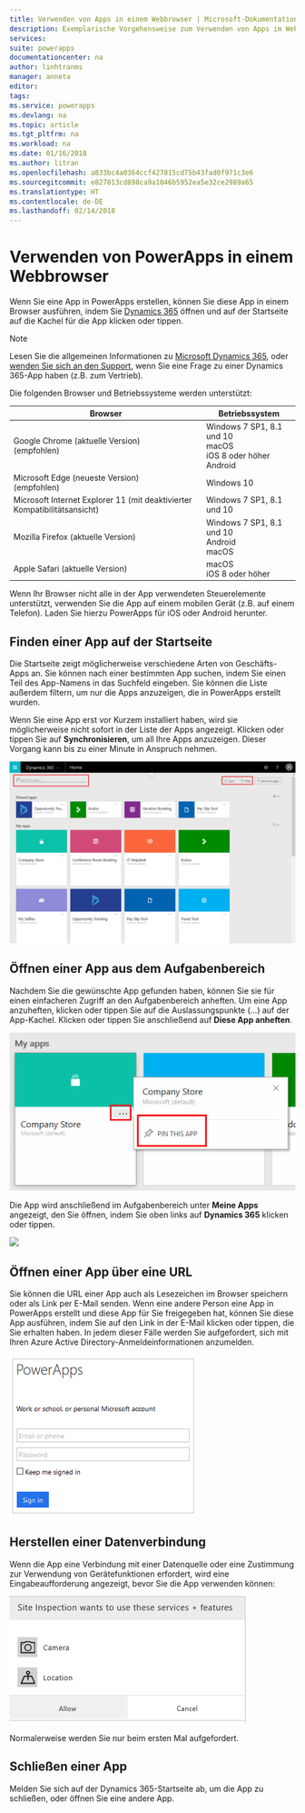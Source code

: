 ```yaml
---
title: Verwenden von Apps in einem Webbrowser | Microsoft-Dokumentation
description: Exemplarische Vorgehensweise zum Verwenden von Apps im Webbrowser
services: 
suite: powerapps
documentationcenter: na
author: linhtranms
manager: anneta
editor: 
tags: 
ms.service: powerapps
ms.devlang: na
ms.topic: article
ms.tgt_pltfrm: na
ms.workload: na
ms.date: 01/16/2018
ms.author: litran
ms.openlocfilehash: a833bc4a0364ccf427815cd75b43fad0f971c3e6
ms.sourcegitcommit: e827813cd898ca9a1046b5952ea5e32ce2989a65
ms.translationtype: HT
ms.contentlocale: de-DE
ms.lasthandoff: 02/14/2018
---
```

# <a name="use-powerapps-in-a-web-browser"></a>Verwenden von PowerApps in einem Webbrowser
Wenn Sie eine App in PowerApps erstellen, können Sie diese App in einem Browser ausführen, indem Sie [Dynamics 365](https://home.dynamics.com) öffnen und auf der Startseite auf die Kachel für die App klicken oder tippen.

> [!NOTE]
> Lesen Sie die allgemeinen Informationen zu [Microsoft Dynamics 365](https://docs.microsoft.com/dynamics365/), oder [wenden Sie sich an den Support](https://www.microsoft.com/dynamics365/contact-us), wenn Sie eine Frage zu einer Dynamics 365-App haben (z.B. zum Vertrieb).

Die folgenden Browser und Betriebssysteme werden unterstützt:

| **Browser** | **Betriebssystem** |
| --- | --- |
| Google Chrome (aktuelle Version)<br>(empfohlen) |Windows 7 SP1, 8.1 und 10 <br>macOS <br>iOS 8 oder höher<br>Android |
| Microsoft Edge (neueste Version)<br>(empfohlen) |Windows 10 |
| Microsoft Internet Explorer 11 (mit deaktivierter Kompatibilitätsansicht) |Windows 7 SP1, 8.1 und 10 |
| Mozilla Firefox (aktuelle Version) |Windows 7 SP1, 8.1 und 10 <br> Android <br>macOS |
| Apple Safari (aktuelle Version) |macOS <br> iOS 8 oder höher |

Wenn Ihr Browser nicht alle in der App verwendeten Steuerelemente unterstützt, verwenden Sie die App auf einem mobilen Gerät (z.B. auf einem Telefon). Laden Sie hierzu PowerApps für iOS oder Android herunter.

## <a name="find-an-app-on-the-home-page"></a>Finden einer App auf der Startseite
Die Startseite zeigt möglicherweise verschiedene Arten von Geschäfts-Apps an. Sie können nach einer bestimmten App suchen, indem Sie einen Teil des App-Namens in das Suchfeld eingeben. Sie können die Liste außerdem filtern, um nur die Apps anzuzeigen, die in PowerApps erstellt wurden.

Wenn Sie eine App erst vor Kurzem installiert haben, wird sie möglicherweise nicht sofort in der Liste der Apps angezeigt. Klicken oder tippen Sie auf **Synchronisieren**, um all Ihre Apps anzuzeigen. Dieser Vorgang kann bis zu einer Minute in Anspruch nehmen.

![](./media/run-app-browser/dynamics-365-home.png)

## <a name="open-an-app-from-the-task-pane"></a>Öffnen einer App aus dem Aufgabenbereich
Nachdem Sie die gewünschte App gefunden haben, können Sie sie für einen einfacheren Zugriff an den Aufgabenbereich anheften. Um eine App anzuheften, klicken oder tippen Sie auf die Auslassungspunkte (...) auf der App-Kachel. Klicken oder tippen Sie anschließend auf **Diese App anheften**.

![](./media/run-app-browser/homepage-pin.png)

Die App wird anschließend im Aufgabenbereich unter **Meine Apps** angezeigt, den Sie öffnen, indem Sie oben links auf **Dynamics 365** klicken oder tippen.

![](./media/run-app-browser/taskpane.png)

## <a name="open-an-app-from-a-url"></a>Öffnen einer App über eine URL
Sie können die URL einer App auch als Lesezeichen im Browser speichern oder als Link per E-Mail senden. Wenn eine andere Person eine App in PowerApps erstellt und diese App für Sie freigegeben hat, können Sie diese App ausführen, indem Sie auf den Link in der E-Mail klicken oder tippen, die Sie erhalten haben. In jedem dieser Fälle werden Sie aufgefordert, sich mit Ihren Azure Active Directory-Anmeldeinformationen anzumelden.

![](./media/run-app-browser/web-login.png)

## <a name="connect-to-data"></a>Herstellen einer Datenverbindung
Wenn die App eine Verbindung mit einer Datenquelle oder eine Zustimmung zur Verwendung von Gerätefunktionen erfordert, wird eine Eingabeaufforderung angezeigt, bevor Sie die App verwenden können:  

![Verbindung](./media/run-app-browser/app-connection.png)

Normalerweise werden Sie nur beim ersten Mal aufgefordert.

## <a name="close-an-app"></a>Schließen einer App
Melden Sie sich auf der Dynamics 365-Startseite ab, um die App zu schließen, oder öffnen Sie eine andere App.
